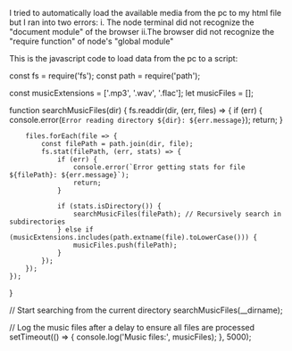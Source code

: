 I tried to automatically load the available media from the pc to my html file but I ran into two errors:
i. The node terminal did not recognize the "document module" of the browser
ii.The browser did not recognize the "require function" of node's "global module"

This is the javascript code to load data from the pc to a script:

const fs = require('fs');
const path = require('path');

const musicExtensions = ['.mp3', '.wav', '.flac'];
let musicFiles = [];

function searchMusicFiles(dir) {
    fs.readdir(dir, (err, files) => {
        if (err) {
            console.error(`Error reading directory ${dir}: ${err.message}`);
            return;
        }

        files.forEach(file => {
            const filePath = path.join(dir, file);
            fs.stat(filePath, (err, stats) => {
                if (err) {
                    console.error(`Error getting stats for file ${filePath}: ${err.message}`);
                    return;
                }

                if (stats.isDirectory()) {
                    searchMusicFiles(filePath); // Recursively search in subdirectories
                } else if (musicExtensions.includes(path.extname(file).toLowerCase())) {
                    musicFiles.push(filePath);
                }
            });
        });
    });
}

// Start searching from the current directory
searchMusicFiles(__dirname);

// Log the music files after a delay to ensure all files are processed
setTimeout(() => {
    console.log('Music files:', musicFiles);
}, 5000);